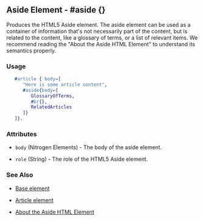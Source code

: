 

## Aside Element - #aside {}

  Produces the HTML5 Aside element. The aside element can be used as a
  container of information that's not necessarily part of the content, but is
  related to the content, like a glossary of terms, or a list of relevant
  items. We recommend reading the "About the Aside HTML Element" to understand
  its semantics properly.

### Usage

```erlang
   #article { body=[
      "Here is some article content",
      #aside{body=[
         GlossaryOfTerms,
         #br{},
         RelatedArticles
      ]}
   ]}.

```

### Attributes

   * `body` (Nitrogen Elements) - The body of the aside element.

   * `role` (String) - The role of the HTML5 Aside element.

### See Also 

 *  [Base element](./element_base.md.md)

 *  [Article element](article.md)
   
 *  [About the Aside HTML Element](http://html5doctor.com/aside-revisited/)
